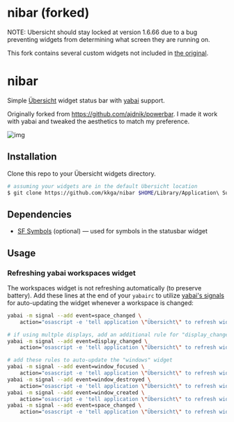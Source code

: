 # nibar (forked)

NOTE: Ubersicht should stay locked at version 1.6.66 due to a bug preventing widgets from determining what screen they are running on.

This fork contains several custom widgets not included in [the original](https://github.com/kkga/nibar).

# nibar

Simple [Übersicht](https://github.com/felixhageloh/uebersicht) widget status bar with [yabai](https://github.com/koekeishiya/yabai) support.

Originally forked from https://github.com/ajdnik/powerbar. I made it work with yabai and tweaked the aesthetics to match my preference.

![img](./ss.png)

## Installation

Clone this repo to your Übersicht widgets directory.

```bash
# assuming your widgets are in the default Übersicht location
$ git clone https://github.com/kkga/nibar $HOME/Library/Application\ Support/Übersicht/widgets/nibar
```

## Dependencies

- [SF Symbols](https://developer.apple.com/sf-symbols/) (optional) — used for symbols in the statusbar widget

## Usage

### Refreshing yabai workspaces widget

The workspaces widget is not refreshing automatically (to preserve battery). Add these lines at the end of your `yabairc` to utilize [yabai's signals](https://github.com/koekeishiya/yabai/wiki/Commands#automation-with-rules-and-signals) for auto-updating the widget whenever a workspace is changed:

```sh
yabai -m signal --add event=space_changed \
    action="osascript -e 'tell application \"Übersicht\" to refresh widget id \"nibar-spaces-jsx\"'"

# if using multple displays, add an additional rule for "display_changed" event
yabai -m signal --add event=display_changed \
    action="osascript -e 'tell application \"Übersicht\" to refresh widget id \"nibar-spaces-jsx\"'"
```

```sh
# add these rules to auto-update the "windows" widget
yabai -m signal --add event=window_focused \
    action="osascript -e 'tell application \"Übersicht\" to refresh widget id \"nibar-windows-jsx\"'"
yabai -m signal --add event=window_destroyed \
    action="osascript -e 'tell application \"Übersicht\" to refresh widget id \"nibar-windows-jsx\"'"
yabai -m signal --add event=window_created \
    action="osascript -e 'tell application \"Übersicht\" to refresh widget id \"nibar-windows-jsx\"'"
yabai -m signal --add event=space_changed \
    action="osascript -e 'tell application \"Übersicht\" to refresh widget id \"nibar-windows-jsx\"'"
```
